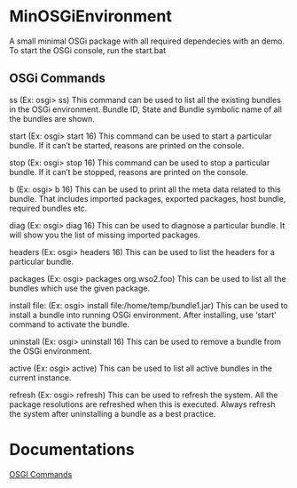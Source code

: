 # MinOSGiEnvironment
A small minimal OSGi package with all required dependecies with an demo. To start the OSGi console, run the start.bat


## OSGi Commands
ss (Ex: osgi> ss)
This command can be used to list all the existing bundles in the OSGi environment. Bundle ID, State and Bundle symbolic name of all the bundles are shown.

start <bundle-id> (Ex: osgi> start 16)
This command can be used to start a particular bundle. If it can’t be started, reasons are printed on the console.

stop <bundle-id> (Ex: osgi> stop 16)
This command can be used to stop a particular bundle. If it can’t be stopped, reasons are printed on the console.

b <bundle-id> (Ex: osgi> b 16)
This can be used to print all the meta data related to this bundle. That includes imported packages, exported packages, host bundle, required bundles etc.

diag <bundle-id> (Ex: osgi> diag 16)
This can be used to diagnose a particular bundle. It will show you the list of missing imported packages.

headers <bundle-id> (Ex: osgi> headers 16)
This can be used to list the headers for a particular bundle.

packages <package-name> (Ex: osgi> packages org.wso2.foo)
This can be used to list all the bundles which use the given package.

install file:<file-path> (Ex: osgi> install file:/home/temp/bundle1.jar)
This can be used to install a bundle into running OSGi environment. After installing, use ‘start’ command to activate the bundle.

uninstall <bundle-id> (Ex: osgi> uninstall 16)
This can be used to remove a bundle from the OSGi environment.

active (Ex: osgi> active)
This can be used to list all active bundles in the current instance.

refresh (Ex: osgi> refresh)
This can be used to refresh the system. All the package resolutions are refreshed when this is executed. Always refresh the system after uninstalling a bundle as a best practice.

# Documentations
[OSGI Commands](https://isurues.wordpress.com/2009/01/01/useful-equinox-osgi-commands/)
